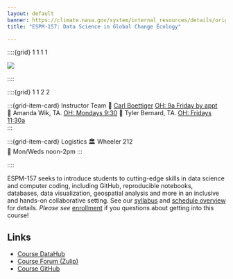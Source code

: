 ```yaml
---
layout: default 
banner: https://climate.nasa.gov/system/internal_resources/details/original/417_1263_banner-science-1600x500.jpg
title: "ESPM-157: Data Science in Global Change Ecology"

---
```


::::{grid} 1 1 1 1

![](https://climate.nasa.gov/system/internal_resources/details/original/417_1263_banner-science-1600x500.jpg)

::::


::::{grid}  1 1 2 2

:::{grid-item-card} Instructor Team
👤 [Carl Boettiger](https://carlboettiger.info)  [OH: 9a Friday by appt](https://berkeley.zoom.us/my/cboettig)  
👤 Amanda Wik, TA.  [OH: Mondays 9:30](https://forms.gle/x4ZAgrYCAo1uduzK6)
👤 Tyler Bernard, TA. [OH: Fridays 11:30a](https://calendly.com/tgbernard19-berkeley/office-hours-2)  
:::

:::{grid-item-card} Logistics
🏛 Wheeler 212  
📅 Mon/Weds noon-2pm
:::

::::


ESPM-157 seeks to introduce students to cutting-edge skills in data science and computer coding, including GitHub,
reproducible notebooks, databases, data visualization, geospatial analysis and more in an inclusive and hands-on
collaborative setting. See our [syllabus](https://espm-157.carlboettiger.info/overview/syllabus.html) and [schedule overview](https://espm-157.carlboettiger.info/overview/schedule.html)
for details. _Please see_ [enrollment](https://espm-157.carlboettiger.info/overview/syllabus.html#enrollment) if you questions about getting into this course!

## Links

- [Course DataHub](https://nature.datahub.berkeley.edu) 
- [Course Forum (Zulip)](https://espm-157.zulipchat.com/)
- [Course GitHub](https://github.com/espm-157)

